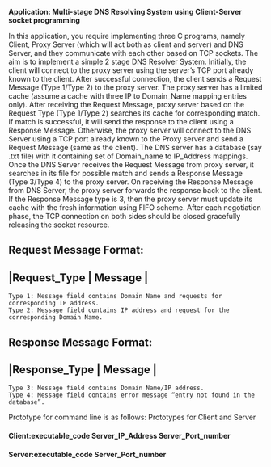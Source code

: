 **Application: Multi-stage DNS Resolving System using Client-Server socket programming**

In this application, you require implementing three C programs, namely Client, Proxy Server (which will act
both as client and server) and DNS Server, and they communicate with each other based on TCP sockets. The
aim is to implement a simple 2 stage DNS Resolver System.
Initially, the client will connect to the proxy server using the server’s TCP port already known to the client.
After successful connection, the client sends a Request Message (Type 1/Type 2) to the proxy server. The proxy
server has a limited cache (assume a cache with three IP to Domain_Name mapping entries only). After
receiving the Request Message, proxy server based on the Request Type (Type 1/Type 2) searches its cache for
corresponding match. If match is successful, it will send the response to the client using a Response Message.
Otherwise, the proxy server will connect to the DNS Server using a TCP port already known to the Proxy server
and send a Request Message (same as the client). The DNS server has a database (say .txt file) with it containing
set of Domain_name to IP_Address mappings. Once the DNS Server receives the Request Message from proxy
server, it searches in its file for possible match and sends a Response Message (Type 3/Type 4) to the proxy
server. On receiving the Response Message from DNS Server, the proxy server forwards the response back to
the client. If the Response Message type is 3, then the proxy server must update its cache with the fresh
information using FIFO scheme. After each negotiation phase, the TCP connection on both sides should be
closed gracefully releasing the socket resource.

Request Message Format:
--------------------------
|Request_Type | Message |
--------------------------
	Type 1: Message field contains Domain Name and requests for corresponding IP address.	
	Type 2: Message field contains IP address and request for the corresponding Domain Name.

Response Message Format:
--------------------------
|Response_Type | Message |
--------------------------
	Type 3: Message field contains Domain Name/IP address.
	Type 4: Message field contains error message “entry not found in the database”.

Prototype for command line is as follows:
Prototypes for Client and Server
#### Client:executable_code Server_IP_Address Server_Port_number
#### Server:executable_code Server_Port_number
	
	
	
